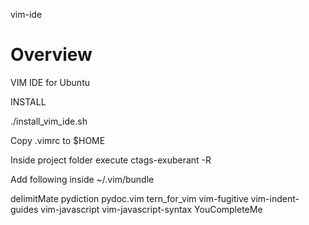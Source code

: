vim-ide

# Overview

VIM IDE for Ubuntu

INSTALL

./install_vim_ide.sh

Copy .vimrc to $HOME

Inside project folder execute
    ctags-exuberant -R

Add following inside ~/.vim/bundle

delimitMate  pydiction  pydoc.vim  tern_for_vim  vim-fugitive  vim-indent-guides  vim-javascript  vim-javascript-syntax  YouCompleteMe
